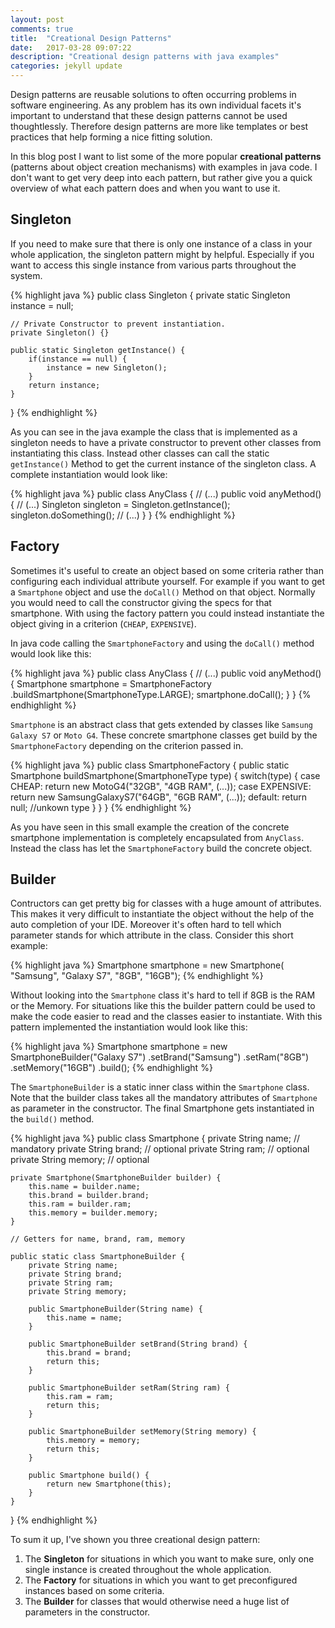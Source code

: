 ```yaml
---
layout: post
comments: true
title:  "Creational Design Patterns"
date:   2017-03-28 09:07:22
description: "Creational design patterns with java examples"
categories: jekyll update
---
```

Design patterns are reusable solutions to often occurring problems in software engineering. As any problem has its own individual facets it's important to understand that these design patterns cannot be used thoughtlessly. Therefore design patterns are more like templates or best practices that help forming a nice fitting solution. 

In this blog post I want to list some of the more popular **creational patterns** (patterns about object creation mechanisms) with examples in java code. I don't want to get very deep into each pattern, but rather give you a quick overview of what each pattern does and when you want to use it.

## Singleton

If you need to make sure that there is only one instance of a class in your whole application, the singleton pattern might by helpful. Especially if you want to access this single instance from various parts throughout the system. 

{% highlight java %}
public class Singleton {
    private static Singleton instance = null;
    
    // Private Constructor to prevent instantiation.
    private Singleton() {}

    public static Singleton getInstance() {
        if(instance == null) {
            instance = new Singleton();
        }
        return instance;
    }
}
{% endhighlight %}

As you can see in the java example the class that is implemented as a singleton needs to have a private constructor to prevent other classes from instantiating this class. Instead other classes can call the static `getInstance()` Method to get the current instance of the singleton class. A complete instantiation would look like:

{% highlight java %}
public class AnyClass {
    // (...)
    public void anyMethod() {
        // (...)
        Singleton singleton = Singleton.getInstance();
        singleton.doSomething();
        // (...)
    }
}
{% endhighlight %}

## Factory

Sometimes it's useful to create an object based on some criteria rather than configuring each individual attribute yourself. For example if you want to get a `Smartphone` object and use the `doCall()` Method on that object. Normally you would need to call the constructor giving the specs for that smartphone. With using the factory pattern you could instead instantiate the object giving in a criterion (`CHEAP`, `EXPENSIVE`).

In java code calling the `SmartphoneFactory` and using the `doCall()` method would look like this:

{% highlight java %}
public class AnyClass {
    // (...)
    public void anyMethod() {
        Smartphone smartphone = SmartphoneFactory
                .buildSmartphone(SmartphoneType.LARGE);
        smartphone.doCall();
    }
}
{% endhighlight %}

`Smartphone` is an abstract class that gets extended by classes like `Samsung Galaxy S7` or `Moto G4`. These concrete smartphone classes get build by the `SmartphoneFactory` depending on the criterion passed in.

{% highlight java %}
public class SmartphoneFactory {
    public static Smartphone buildSmartphone(SmartphoneType type) {
        switch(type) {
            case CHEAP:
                return new MotoG4("32GB", "4GB RAM", (...));
            case EXPENSIVE:
                return new SamsungGalaxyS7("64GB", 
                        "6GB RAM", (...));
            default:
                return null; //unkown type
        }
    }
}
{% endhighlight %}

As you have seen in this small example the creation of the concrete smartphone implementation is completely encapsulated from `AnyClass`. Instead the class has let the `SmartphoneFactory` build the concrete object.

## Builder

Contructors can get pretty big for classes with a huge amount of attributes. This makes it very difficult to instantiate the object without the help of the auto completion of your IDE. Moreover it's often hard to tell which parameter stands for which attribute in the class. Consider this short example:

{% highlight java %}
Smartphone smartphone = new Smartphone(
                            "Samsung", "Galaxy S7", "8GB", "16GB");
{% endhighlight %}

Without looking into the `Smartphone` class it's hard to tell if 8GB is the RAM or the Memory. For situations like this the builder pattern could be used to make the code easier to read and the classes easier to instantiate. With this pattern implemented the instantiation would look like this:

{% highlight java %}
Smartphone smartphone = new SmartphoneBuilder("Galaxy S7")
        .setBrand("Samsung")
        .setRam("8GB")
        .setMemory("16GB")
        .build();
{% endhighlight %}

The `SmartphoneBuilder` is a static inner class within the `Smartphone` class. Note that the builder class takes all the mandatory attributes of `Smartphone` as parameter in the constructor. The final Smartphone gets instantiated in the `build()` method.

{% highlight java %}
public class Smartphone {
    private String name; // mandatory
    private String brand; // optional
    private String ram; // optional
    private String memory; // optional

    private Smartphone(SmartphoneBuilder builder) {
        this.name = builder.name;
        this.brand = builder.brand;
        this.ram = builder.ram;
        this.memory = builder.memory;
    }

    // Getters for name, brand, ram, memory

    public static class SmartphoneBuilder {
        private String name;
        private String brand;
        private String ram;
        private String memory;
        
        public SmartphoneBuilder(String name) {
            this.name = name;
        }
        
        public SmartphoneBuilder setBrand(String brand) {
            this.brand = brand;
            return this;
        }
        
        public SmartphoneBuilder setRam(String ram) {
            this.ram = ram;
            return this;
        }
        
        public SmartphoneBuilder setMemory(String memory) {
            this.memory = memory;
            return this;
        }
        
        public Smartphone build() {
            return new Smartphone(this);
        }
    }
}
{% endhighlight %}

To sum it up, I've shown you three creational design pattern: 
1. The **Singleton** for situations in which you want to make sure, only one single instance is created throughout the whole application.  
2. The **Factory** for situations in which you want to get preconfigured instances based on some criteria.
3. The **Builder** for classes that would otherwise need a huge list of parameters in the constructor.
